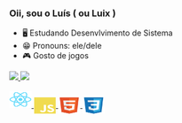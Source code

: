 ### Oii, sou o Luís ( ou Luix )

- 🖥️ Estudando Desenvlvimento de Sistema
- 😁 Pronouns: ele/dele
- 🎮 Gosto de jogos

<div>
  <a href="https://github.com/LuisHenriBispo">
    <img height="180em" src="https://github-readme-stats.vercel.app/api?username=LuisHenriBispo&show_icons=true&theme=dracula&include_all_commits=true&count_private=true"/>
 <img height="180em" src="https://github-readme-stats.vercel.app/api/top-langs/?username=LuisHenriBispo&layout=compact&langs_count=16&theme=dracula"/>
</div>

  <div style="display: inline_block"><br>
    <img lign="center" alt="Luís-Js" height="30" width="40" src="https://github.com/devicons/devicon/blob/master/icons/react/react-original.svg">
  <img align="center" alt="Luís-Js" height="30" width="40" src="https://raw.githubusercontent.com/devicons/devicon/master/icons/javascript/javascript-plain.svg">
  <img align="center" alt="Luís-HTML" height="30" width="40" src="https://raw.githubusercontent.com/devicons/devicon/master/icons/html5/html5-original.svg">
  <img align="center" alt="Luís-CSS" height="30" width="40" src="https://raw.githubusercontent.com/devicons/devicon/master/icons/css3/css3-original.svg">
</div>
